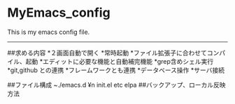 # MyEmacs_config
This is my emacs config file.

---

##求める内容
*２画面自動で開く
*常時起動
*ファイル拡張子に合わせてコンパイル、起動
*エディットに必要な機能と自動補完機能
*grep含めシェル実行
*git,github との連携
*フレームワークとも連携
*データベース操作
*サーバ接続


##ファイル構成
~./emacs.d ¥n
	init.el
	etc
	elpa
##バックアップ、ローカル反映方法
